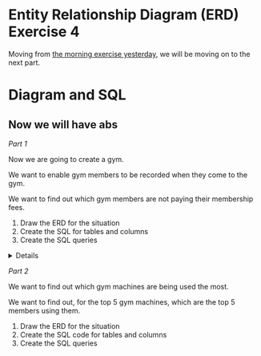 
# Entity Relationship Diagram (ERD) Exercise 4

Moving from [the morning exercise yesterday](./erd-exercise-3.md), we will be moving on to the next part.

# Diagram and SQL

## Now we will have abs

*Part 1*

Now we are going to create a gym.

We want to enable gym members to be recorded when they come to the gym.

We want to find out which gym members are not paying their membership fees.


1. Draw the ERD for the situation
2. Create the SQL for tables and columns
3. Create the SQL queries

<details github-only><hint>Clicky Hint</hint>
Hint: Customer management system
</details>


*Part 2*

We want to find out which gym machines are being used the most.

We want to find out, for the top 5 gym machines, which are the top 5 members using them.

1. Draw the ERD for the situation
2. Create the SQL code for tables and columns
3. Create the SQL queries


